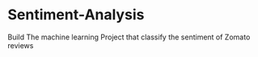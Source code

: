 # Sentiment-Analysis
Build The machine learning Project that classify the sentiment of Zomato reviews
